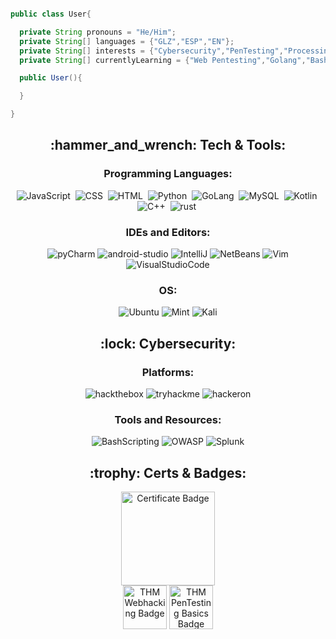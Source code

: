 
```java

public class User{

  private String pronouns = "He/Him";
  private String[] languages = {"GLZ","ESP","EN"}; 
  private String[] interests = {"Cybersecurity","PenTesting","Processing4","3DArt","Photography","UI/UX"};
  private String[] currentlyLearning = {"Web Pentesting","Golang","BashScripting"};

  public User(){

  }

}

```

<h2 align=center> :hammer_and_wrench: Tech & Tools: </h2>

<h3 align=center> Programming Languages: </h3>
<div align="center">
  <img src="https://img.shields.io/badge/JavaScript-F7DF1E?logo=javascript&logoColor=000&style=flat-square" title="JavaScript" alt="JavaScript"/>&nbsp;
  <img src="https://img.shields.io/badge/CSS3-1572B6?logo=css3&logoColor=fff&style=flat-square"  title="CSS3" alt="CSS"/>&nbsp;
  <img src="https://img.shields.io/badge/HTML5-E34F26?logo=html5&logoColor=fff&style=flat-square" title="HTML5" alt="HTML" />&nbsp;
  <img src="https://img.shields.io/badge/Python-3776AB?logo=python&logoColor=fff&style=flat-square" title="Python" alt="Python"/>&nbsp;
  <img src="https://img.shields.io/badge/Go-00ADD8?logo=go&logoColor=fff&style=flat-square" title="GoLang" alt="GoLang"/>&nbsp;
  <img src="https://img.shields.io/badge/MySQL-4479A1?logo=mysql&logoColor=fff&style=flat-square" title="MySQL"  alt="MySQL" />&nbsp;
  <img src="https://img.shields.io/badge/Kotlin-7F52FF?logo=kotlin&logoColor=fff&style=flat-square" title="Kotlin" alt="Kotlin" />&nbsp;
  <img src="https://img.shields.io/badge/C%2B%2B-00599C?logo=cplusplus&logoColor=fff&style=flat-square" title="C++" alt="C++" />&nbsp;
  <img src="https://img.shields.io/badge/Rust-000?logo=rust&logoColor=fff&style=flat-square" title="rust" alt="rust" />&nbsp;
</div>

<h3 align=center> IDEs and Editors: </h3>
<div align="center">
  <img src="https://img.shields.io/badge/PyCharm-000?logo=pycharm&logoColor=fff&style=flat-square" title="PyCharm" alt="pyCharm" />
  <img src="https://img.shields.io/badge/Android%20Studio-3DDC84?logo=androidstudio&logoColor=fff&style=flat-square" title="AndroidStudio" alt="android-studio"/>
  <img src="https://img.shields.io/badge/IntelliJ%20IDEA-000?logo=intellijidea&logoColor=fff&style=flat-square" title="IntelliJ" alt="IntelliJ"/>
  <img src="https://img.shields.io/badge/Apache%20NetBeans%20IDE-1B6AC6?logo=apachenetbeanside&logoColor=fff&style=flat-square" title="NetBeans" alt="NetBeans"/>
  <img src="https://img.shields.io/badge/Vim-019733?logo=vim&logoColor=fff&style=flat-square" title="Vim" alt="Vim"/>
  <img src="https://img.shields.io/badge/Visual%20Studio%20Code-007ACC?logo=visualstudiocode&logoColor=fff&style=flat-square" title="VisualStudioCode" alt="VisualStudioCode"/>
<div>

<h3 align=center> OS: </h3>
<div align="center">
  <img src="https://img.shields.io/badge/Ubuntu-E95420?logo=ubuntu&logoColor=fff&style=flat-square" title="Ubuntu" alt="Ubuntu" />
  <img src="https://img.shields.io/badge/Linux%20Mint-87CF3E?logo=linuxmint&logoColor=fff&style=flat-square" title="Mint" alt="Mint"/>
  <img src="https://img.shields.io/badge/Kali%20Linux-557C94?logo=kalilinux&logoColor=fff&style=flat-square" title="Kali" alt="Kali"/>
</div>


<h2 align=center> :lock: Cybersecurity: </h2>

<h3 align=center> Platforms: </h3>
<div align="center">
  <img src="https://img.shields.io/badge/Hack%20The%20Box-9FEF00?logo=hackthebox&logoColor=000&style=flat-square" title="hackthebox" alt="hackthebox"/>
  <img src="https://img.shields.io/badge/TryHackMe-212C42?logo=tryhackme&logoColor=fff&style=flat-square" title="tryhackme" alt="tryhackme"/>
  <img src="https://img.shields.io/badge/HackerOne-494649?logo=hackerone&logoColor=fff&style=flat-square" title="hackerone" alt="hackeron"/>
</div>

<h3 align=center> Tools and Resources: </h3>
<div align="center">
  <img src="https://img.shields.io/badge/GNU%20Bash-4EAA25?logo=gnubash&logoColor=fff&style=flat-square" title="BashScripting" alt="BashScripting"/>
  <img src="https://img.shields.io/badge/OWASP-000?logo=owasp&logoColor=fff&style=flat-square" title="OWASP" alt="OWASP"/>
  <img src="https://img.shields.io/badge/Splunk-000?logo=splunk&logoColor=fff&style=flat-square" title="Splunk" alt="Splunk"/>
</div align="center">


<h2 align=center> :trophy: Certs & Badges: </h2>

<div align="center">
  <img src="https://images.credly.com/size/340x340/images/0bf0f2da-a699-4c82-82e2-56dcf1f2e1c7/image.png" title="Coursera Google Cybersecurity Proffessional Certificate" alt="Certificate Badge" height="150" width="150"/>
</div>


<div align="center">
  <img src="https://assets.tryhackme.com/img/badges/introtowebsecurity.svg" title="TryHackMe Intro to Web Hacking Badge" alt="THM Webhacking Badge" height="70" width="70"/>
  <img src="https://assets.tryhackme.com/img/badges/introtooffensivesecurity.svg" title="TryHackMe Intro to Web PenTesting Badge" alt="THM PenTesting Basics Badge" height="70" width="70"/>
</div>
